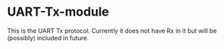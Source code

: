 # UART-Tx-module
This is the UART Tx protocol. Currently it does not have Rx in it but will be (possibly) included in future.
